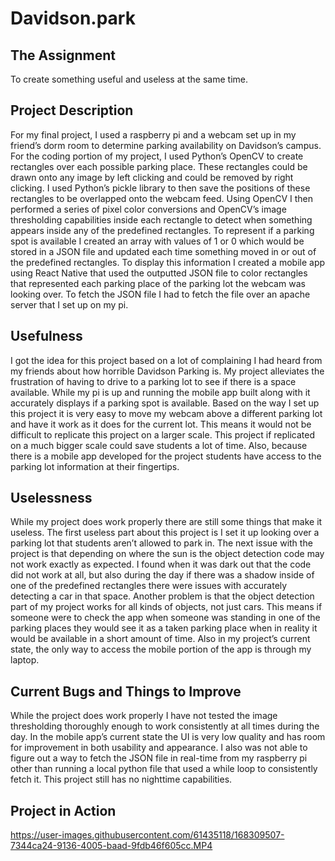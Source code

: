 # Davidson.park
## The Assignment
To create something useful and useless at the same time.
## Project Description
For my final project, I used a raspberry pi and a webcam set up in my friend’s dorm room to determine parking availability on Davidson’s campus. For the coding portion of my project, I used Python’s OpenCV to create rectangles over each possible parking place. These rectangles could be drawn onto any image by left clicking and could be removed by right clicking. I used Python’s pickle library to then save the positions of these rectangles to be overlapped onto the webcam feed. Using OpenCV I then performed a series of pixel color conversions and OpenCV’s image thresholding capabilities inside each rectangle to detect when something appears inside any of the predefined rectangles. To represent if a parking spot is available I created an array with values of 1 or 0 which would be stored in a JSON file and updated each time something moved in or out of the predefined rectangles. To display this information I created a mobile app using React Native that used the outputted JSON file to color rectangles that represented each parking place of the parking lot the webcam was looking over. To fetch the JSON file I had to fetch the file over an apache server that I set up on my pi.
## Usefulness
I got the idea for this project based on a lot of complaining I had heard from my friends about how horrible Davidson Parking is. My project alleviates the frustration of having to drive to a parking lot to see if there is a space available. While my pi is up and running the mobile app built along with it accurately displays if a parking spot is available. Based on the way I set up this project it is very easy to move my webcam above a different parking lot and have it work as it does for the current lot. This means it would not be difficult to replicate this project on a larger scale. This project if replicated on a much bigger scale could save students a lot of time. Also, because there is a mobile app developed for the project students have access to the parking lot information at their fingertips.
## Uselessness
While my project does work properly there are still some things that make it useless. The first useless part about this project is I set it up looking over a parking lot that students aren’t allowed to park in. The next issue with the project is that depending on where the sun is the object detection code may not work exactly as expected. I found when it was dark out that the code did not work at all, but also during the day if there was a shadow inside of one of the predefined rectangles there were issues with accurately detecting a car in that space. Another problem is that the object detection part of my project works for all kinds of objects, not just cars. This means if someone were to check the app when someone was standing in one of the parking places they would see it as a taken parking place when in reality it would be available in a short amount of time. Also in my project’s current state, the only way to access the mobile portion of the app is through my laptop. 
## Current Bugs and Things to Improve
While the project does work properly I have not tested the image thresholding thoroughly enough to work consistently at all times during the day. In the mobile app’s current state the UI is very low quality and has room for improvement in both usability and appearance. I also was not able to figure out a way to fetch the JSON file in real-time from my raspberry pi other than running a local python file that used a while loop to consistently fetch it. This project still has no nighttime capabilities.
## Project in Action

https://user-images.githubusercontent.com/61435118/168309507-7344ca24-9136-4005-baad-9fdb46f605cc.MP4

